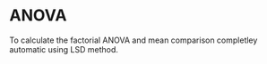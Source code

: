 # ANOVA
 To calculate the factorial ANOVA and mean comparison completley automatic using LSD method.
